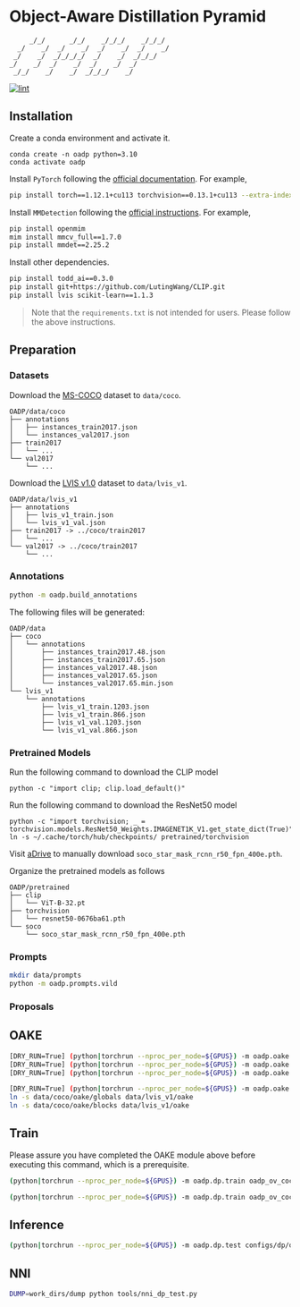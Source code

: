 # Object-Aware Distillation Pyramid

```text
     _/_/      _/_/    _/_/_/    _/_/_/
  _/    _/  _/    _/  _/    _/  _/    _/
 _/    _/  _/_/_/_/  _/    _/  _/_/_/
_/    _/  _/    _/  _/    _/  _/
 _/_/    _/    _/  _/_/_/    _/
```

[![lint](https://github.com/LutingWang/OADP/actions/workflows/lint.yaml/badge.svg)](https://github.com/LutingWang/OADP/actions/workflows/lint.yaml)

## Installation

Create a conda environment and activate it.

```shell
conda create -n oadp python=3.10
conda activate oadp
```

Install `PyTorch` following the [official documentation](https://pytorch.org/).
For example,

```bash
pip install torch==1.12.1+cu113 torchvision==0.13.1+cu113 --extra-index-url https://download.pytorch.org/whl/cu113
```

Install `MMDetection` following the [official instructions](https://github.com/open-mmlab/mmdetection/blob/master/docs/en/get_started.md/#Installation).
For example,

```bash
pip install openmim
mim install mmcv_full==1.7.0
pip install mmdet==2.25.2
```

Install other dependencies.

```bash
pip install todd_ai==0.3.0
pip install git+https://github.com/LutingWang/CLIP.git
pip install lvis scikit-learn==1.1.3
```

> Note that the `requirements.txt` is not intended for users. Please follow the above instructions.

## Preparation

### Datasets

Download the [MS-COCO](https://cocodataset.org/#download) dataset to `data/coco`.

```text
OADP/data/coco
├── annotations
│   ├── instances_train2017.json
│   └── instances_val2017.json
├── train2017
│   └── ...
└── val2017
    └── ...
```

Download the [LVIS v1.0](https://www.lvisdataset.org/dataset) dataset to `data/lvis_v1`.

```text
OADP/data/lvis_v1
├── annotations
│   ├── lvis_v1_train.json
│   └── lvis_v1_val.json
├── train2017 -> ../coco/train2017
│   └── ...
└── val2017 -> ../coco/train2017
    └── ...
```

### Annotations

```bash
python -m oadp.build_annotations
```

The following files will be generated:

```text
OADP/data
├── coco
│   └── annotations
│       ├── instances_train2017.48.json
│       ├── instances_train2017.65.json
│       ├── instances_val2017.48.json
│       ├── instances_val2017.65.json
│       └── instances_val2017.65.min.json
└── lvis_v1
    └── annotations
        ├── lvis_v1_train.1203.json
        ├── lvis_v1_train.866.json
        ├── lvis_v1_val.1203.json
        └── lvis_v1_val.866.json
```

### Pretrained Models

Run the following command to download the CLIP model

```shell
python -c "import clip; clip.load_default()"
```

Run the following command to download the ResNet50 model

```shell
python -c "import torchvision; _ = torchvision.models.ResNet50_Weights.IMAGENET1K_V1.get_state_dict(True)"
ln -s ~/.cache/torch/hub/checkpoints/ pretrained/torchvision
```

Visit [aDrive](https://www.aliyundrive.com/s/fYhFedb5aW6) to manually download `soco_star_mask_rcnn_r50_fpn_400e.pth`.

Organize the pretrained models as follows

```text
OADP/pretrained
├── clip
│   └── ViT-B-32.pt
├── torchvision
│   └── resnet50-0676ba61.pth
└── soco
    └── soco_star_mask_rcnn_r50_fpn_400e.pth
```

### Prompts

```bash
mkdir data/prompts
python -m oadp.prompts.vild
```

### Proposals

## OAKE

```bash
[DRY_RUN=True] (python|torchrun --nproc_per_node=${GPUS}) -m oadp.oake.globals oake/globals configs/oake/globals.py
[DRY_RUN=True] (python|torchrun --nproc_per_node=${GPUS}) -m oadp.oake.blocks oake/blocks configs/oake/blocks.py
[DRY_RUN=True] (python|torchrun --nproc_per_node=${GPUS}) -m oadp.oake.objects oake/objects configs/oake/objects.py
```

```bash
[DRY_RUN=True] (python|torchrun --nproc_per_node=${GPUS}) -m oadp.oake.objects oake/objects configs/oake/objects_lvis.py
ln -s data/coco/oake/globals data/lvis_v1/oake
ln -s data/coco/oake/blocks data/lvis_v1/oake
```

## Train

Please assure you have completed the OAKE module above before executing this command, which is a prerequisite.

```bash
(python|torchrun --nproc_per_node=${GPUS}) -m oadp.dp.train oadp_ov_coco configs/dp/oadp_ov_coco.py [--override .validator.dataloader.dataset.ann_file::data/coco/annotations/instances_val2017.48.json]
```

```bash
(python|torchrun --nproc_per_node=${GPUS}) -m oadp.dp.train oadp_ov_coco configs/dp/oadp_ov_lvis.py [--override .validator.dataloader.dataset.ann_file::data/lvis_v1/annotations/lvis_v1_val.866.json]
```

## Inference

```bash
(python|torchrun --nproc_per_node=${GPUS}) -m oadp.dp.test configs/dp/oadp_ov_coco.py work_dirs/oadp_ov_coco/iter_32000.pth
```

## NNI

```bash
DUMP=work_dirs/dump python tools/nni_dp_test.py
```

